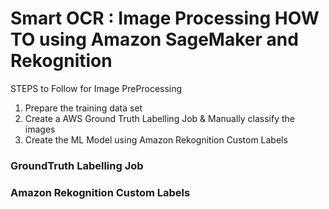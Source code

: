 # Smart OCR : Image Processing HOW TO using Amazon SageMaker and Rekognition

STEPS to Follow for Image PreProcessing
 1. Prepare the training data set
 2. Create a AWS Ground Truth Labelling Job & Manually classify the images
 3. Create the ML Model using Amazon Rekognition Custom Labels

### GroundTruth Labelling Job


### Amazon Rekognition Custom Labels
